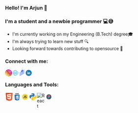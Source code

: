### Hello! I'm Arjun 👋

### I'm a student and a newbie programmer 💻😅

- I'm currently working on my Engineering (B.Tech) degree🎓
- I'm always trying to learn new stuff 🔍
- Looking forward towards contributing to opensource 🌱

### Connect with me:

[<img align="left" alt="insta" width="22px" src="icons/instagram.png" />][instagram]
[<img align="left" alt="website" width="22px" src="icons/web.png" />][website]
[<img align="left" alt="email" width="22px" src="icons/email.png" />][gmail]
[<img align="left" alt="LinkedIn" width="22px" src="icons/linkedin.png" />][linkedin]

<br />

### Languages and Tools:

<img align="left" alt="HTML5" width="26px" src="icons/html.png" />
<img align="left" alt="CSS3" width="26px" src="icons/css.png" />
<img align="left" alt="JavaScript" width="26px" src="icons/js.png" />
<img align="left" alt="Python" width="26px" src="icons/python.png" />
<img align="left" alt="React" width="26px" src="icons/react.png" />
<img align="left" alt="figma" width="26px" src="icons/figma.png" />

[instagram]: https://instagram.com/arjunradhakrishnan_
[linkedin]: https://www.linkedin.com/in/arjun-g-krishna
[website]: https://arjun-g-krishna.github.io
[gmail]: mailto:arjungkrishna1@gmail.com
